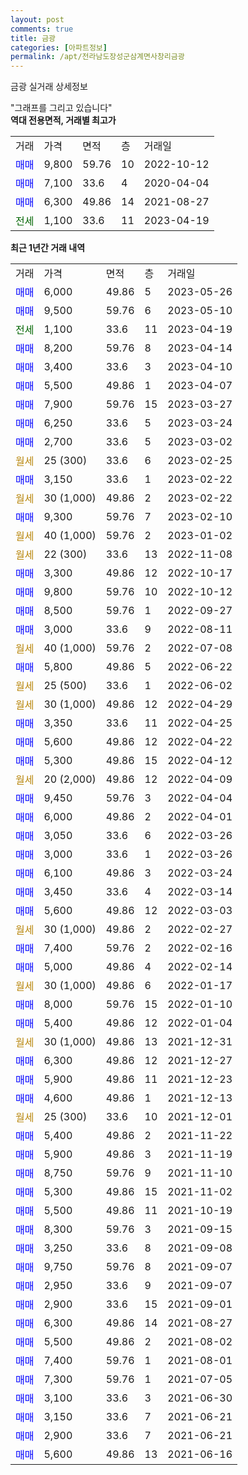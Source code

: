 ```yaml
---
layout: post
comments: true
title: 금광
categories: [아파트정보]
permalink: /apt/전라남도장성군삼계면사창리금광
---
```


금광 실거래 상세정보

<script type="text/javascript">
  google.charts.load('current', {'packages':['line', 'corechart']});
  google.charts.setOnLoadCallback(drawChart);

  function drawChart() {
    var data = new google.visualization.DataTable();
    data.addColumn('date', '거래일');
    data.addColumn('number', "매매");
    data.addColumn('number', "전세");
    data.addColumn('number', "전매");

    data.addRows([[new Date(Date.parse("2023-05-26")), 6000, null, null], [new Date(Date.parse("2023-05-10")), 9500, null, null], [new Date(Date.parse("2023-04-19")), null, 1100, null], [new Date(Date.parse("2023-04-14")), 8200, null, null], [new Date(Date.parse("2023-04-10")), 3400, null, null], [new Date(Date.parse("2023-04-07")), 5500, null, null], [new Date(Date.parse("2023-03-27")), 7900, null, null], [new Date(Date.parse("2023-03-24")), 6250, null, null], [new Date(Date.parse("2023-03-02")), 2700, null, null], [new Date(Date.parse("2023-02-25")), null, null, null], [new Date(Date.parse("2023-02-22")), 3150, null, null], [new Date(Date.parse("2023-02-22")), null, null, null], [new Date(Date.parse("2023-02-10")), 9300, null, null], [new Date(Date.parse("2023-01-02")), null, null, null], [new Date(Date.parse("2022-11-08")), null, null, null], [new Date(Date.parse("2022-10-17")), 3300, null, null], [new Date(Date.parse("2022-10-12")), 9800, null, null], [new Date(Date.parse("2022-09-27")), 8500, null, null], [new Date(Date.parse("2022-08-11")), 3000, null, null], [new Date(Date.parse("2022-07-08")), null, null, null], [new Date(Date.parse("2022-06-22")), 5800, null, null], [new Date(Date.parse("2022-06-02")), null, null, null], [new Date(Date.parse("2022-04-29")), null, null, null], [new Date(Date.parse("2022-04-25")), 3350, null, null], [new Date(Date.parse("2022-04-22")), 5600, null, null], [new Date(Date.parse("2022-04-12")), 5300, null, null], [new Date(Date.parse("2022-04-09")), null, null, null], [new Date(Date.parse("2022-04-04")), 9450, null, null], [new Date(Date.parse("2022-04-01")), 6000, null, null], [new Date(Date.parse("2022-03-26")), 3050, null, null], [new Date(Date.parse("2022-03-26")), 3000, null, null], [new Date(Date.parse("2022-03-24")), 6100, null, null], [new Date(Date.parse("2022-03-14")), 3450, null, null], [new Date(Date.parse("2022-03-03")), 5600, null, null], [new Date(Date.parse("2022-02-27")), null, null, null], [new Date(Date.parse("2022-02-16")), 7400, null, null], [new Date(Date.parse("2022-02-14")), 5000, null, null], [new Date(Date.parse("2022-01-17")), null, null, null], [new Date(Date.parse("2022-01-10")), 8000, null, null], [new Date(Date.parse("2022-01-04")), 5400, null, null], [new Date(Date.parse("2021-12-31")), null, null, null], [new Date(Date.parse("2021-12-27")), 6300, null, null], [new Date(Date.parse("2021-12-23")), 5900, null, null], [new Date(Date.parse("2021-12-13")), 4600, null, null], [new Date(Date.parse("2021-12-01")), null, null, null], [new Date(Date.parse("2021-11-22")), 5400, null, null], [new Date(Date.parse("2021-11-19")), 5900, null, null], [new Date(Date.parse("2021-11-10")), 8750, null, null], [new Date(Date.parse("2021-11-02")), 5300, null, null], [new Date(Date.parse("2021-10-19")), 5500, null, null], [new Date(Date.parse("2021-09-15")), 8300, null, null], [new Date(Date.parse("2021-09-08")), 3250, null, null], [new Date(Date.parse("2021-09-07")), 9750, null, null], [new Date(Date.parse("2021-09-07")), 2950, null, null], [new Date(Date.parse("2021-09-01")), 2900, null, null], [new Date(Date.parse("2021-08-27")), 6300, null, null], [new Date(Date.parse("2021-08-02")), 5500, null, null], [new Date(Date.parse("2021-08-01")), 7400, null, null], [new Date(Date.parse("2021-07-05")), 7300, null, null], [new Date(Date.parse("2021-06-30")), 3100, null, null], [new Date(Date.parse("2021-06-21")), 3150, null, null], [new Date(Date.parse("2021-06-21")), 2900, null, null], [new Date(Date.parse("2021-06-16")), 5600, null, null]]);

    var options = {
      hAxis: {
        format: 'yyyy/MM/dd'
      },    
      lineWidth: 0,
      pointsVisible: true,    
      title: '최근 1년간 유형별 실거래가 분포',
      legend: { position: 'bottom' }
    };

    var formatter = new google.visualization.NumberFormat({pattern:'###,###'} );
    formatter.format(data, 1);
    formatter.format(data, 2);
    
    setTimeout(function() {
        var chart = new google.visualization.LineChart(document.getElementById('columnchart_material'));
        chart.draw(data, (options));
        document.getElementById('loading').style.display = 'none';
    }, 200);
  }
</script>


<div id="loading" style="z-index:20; display: block; margin-left: 0px">"그래프를 그리고 있습니다"</div>
<div id="columnchart_material" style="width: 95%; margin-left: 0px; display: block"></div>
<!-- contents start -->
<b>역대 전용면적, 거래별 최고가</b>
<table class="sortable">
    <tr>
      <td>거래</td>
      <td>가격</td>
      <td>면적</td>
      <td>층</td>
      <td>거래일</td>
    </tr>
        <tr>
          <td><a style="color: blue">매매</a></td>
          <td>9,800</td>
          <td>59.76</td>
          <td>10</td>
          <td>2022-10-12</td>
        </tr>            <tr>
          <td><a style="color: blue">매매</a></td>
          <td>7,100</td>
          <td>33.6</td>
          <td>4</td>
          <td>2020-04-04</td>
        </tr>            <tr>
          <td><a style="color: blue">매매</a></td>
          <td>6,300</td>
          <td>49.86</td>
          <td>14</td>
          <td>2021-08-27</td>
        </tr>        
        <tr>
              <td><a style="color: darkgreen">전세</a></td>
              <td>1,100</td>
              <td>33.6</td>
              <td>11</td>
              <td>2023-04-19</td>
            </tr>        
    
</table>

<b>최근 1년간 거래 내역</b>

<table class="sortable">
    <tr>
      <td>거래</td>
      <td>가격</td>
      <td>면적</td>
      <td>층</td>
      <td>거래일</td>
    </tr>
    <tr>
      <td><a style="color: blue">매매</a></td>
      <td>6,000</td>
      <td>49.86</td>
      <td>5</td>
      <td>2023-05-26</td>
    </tr>          <tr>
      <td><a style="color: blue">매매</a></td>
      <td>9,500</td>
      <td>59.76</td>
      <td>6</td>
      <td>2023-05-10</td>
    </tr>          <tr>
      <td><a style="color: darkgreen">전세</a></td>
      <td>1,100</td>
      <td>33.6</td>
      <td>11</td>
      <td>2023-04-19</td>
    </tr>          <tr>
      <td><a style="color: blue">매매</a></td>
      <td>8,200</td>
      <td>59.76</td>
      <td>8</td>
      <td>2023-04-14</td>
    </tr>          <tr>
      <td><a style="color: blue">매매</a></td>
      <td>3,400</td>
      <td>33.6</td>
      <td>3</td>
      <td>2023-04-10</td>
    </tr>          <tr>
      <td><a style="color: blue">매매</a></td>
      <td>5,500</td>
      <td>49.86</td>
      <td>1</td>
      <td>2023-04-07</td>
    </tr>          <tr>
      <td><a style="color: blue">매매</a></td>
      <td>7,900</td>
      <td>59.76</td>
      <td>15</td>
      <td>2023-03-27</td>
    </tr>          <tr>
      <td><a style="color: blue">매매</a></td>
      <td>6,250</td>
      <td>33.6</td>
      <td>5</td>
      <td>2023-03-24</td>
    </tr>          <tr>
      <td><a style="color: blue">매매</a></td>
      <td>2,700</td>
      <td>33.6</td>
      <td>5</td>
      <td>2023-03-02</td>
    </tr>          <tr>
      <td><a style="color: darkgoldenrod">월세</a></td>
      <td>25 (300)</td>
      <td>33.6</td>
      <td>6</td>
      <td>2023-02-25</td>
    </tr>          <tr>
      <td><a style="color: blue">매매</a></td>
      <td>3,150</td>
      <td>33.6</td>
      <td>1</td>
      <td>2023-02-22</td>
    </tr>          <tr>
      <td><a style="color: darkgoldenrod">월세</a></td>
      <td>30 (1,000)</td>
      <td>49.86</td>
      <td>2</td>
      <td>2023-02-22</td>
    </tr>          <tr>
      <td><a style="color: blue">매매</a></td>
      <td>9,300</td>
      <td>59.76</td>
      <td>7</td>
      <td>2023-02-10</td>
    </tr>          <tr>
      <td><a style="color: darkgoldenrod">월세</a></td>
      <td>40 (1,000)</td>
      <td>59.76</td>
      <td>2</td>
      <td>2023-01-02</td>
    </tr>          <tr>
      <td><a style="color: darkgoldenrod">월세</a></td>
      <td>22 (300)</td>
      <td>33.6</td>
      <td>13</td>
      <td>2022-11-08</td>
    </tr>          <tr>
      <td><a style="color: blue">매매</a></td>
      <td>3,300</td>
      <td>49.86</td>
      <td>12</td>
      <td>2022-10-17</td>
    </tr>          <tr>
      <td><a style="color: blue">매매</a></td>
      <td>9,800</td>
      <td>59.76</td>
      <td>10</td>
      <td>2022-10-12</td>
    </tr>          <tr>
      <td><a style="color: blue">매매</a></td>
      <td>8,500</td>
      <td>59.76</td>
      <td>1</td>
      <td>2022-09-27</td>
    </tr>          <tr>
      <td><a style="color: blue">매매</a></td>
      <td>3,000</td>
      <td>33.6</td>
      <td>9</td>
      <td>2022-08-11</td>
    </tr>          <tr>
      <td><a style="color: darkgoldenrod">월세</a></td>
      <td>40 (1,000)</td>
      <td>59.76</td>
      <td>2</td>
      <td>2022-07-08</td>
    </tr>          <tr>
      <td><a style="color: blue">매매</a></td>
      <td>5,800</td>
      <td>49.86</td>
      <td>5</td>
      <td>2022-06-22</td>
    </tr>          <tr>
      <td><a style="color: darkgoldenrod">월세</a></td>
      <td>25 (500)</td>
      <td>33.6</td>
      <td>1</td>
      <td>2022-06-02</td>
    </tr>          <tr>
      <td><a style="color: darkgoldenrod">월세</a></td>
      <td>30 (1,000)</td>
      <td>49.86</td>
      <td>12</td>
      <td>2022-04-29</td>
    </tr>          <tr>
      <td><a style="color: blue">매매</a></td>
      <td>3,350</td>
      <td>33.6</td>
      <td>11</td>
      <td>2022-04-25</td>
    </tr>          <tr>
      <td><a style="color: blue">매매</a></td>
      <td>5,600</td>
      <td>49.86</td>
      <td>12</td>
      <td>2022-04-22</td>
    </tr>          <tr>
      <td><a style="color: blue">매매</a></td>
      <td>5,300</td>
      <td>49.86</td>
      <td>15</td>
      <td>2022-04-12</td>
    </tr>          <tr>
      <td><a style="color: darkgoldenrod">월세</a></td>
      <td>20 (2,000)</td>
      <td>49.86</td>
      <td>12</td>
      <td>2022-04-09</td>
    </tr>          <tr>
      <td><a style="color: blue">매매</a></td>
      <td>9,450</td>
      <td>59.76</td>
      <td>3</td>
      <td>2022-04-04</td>
    </tr>          <tr>
      <td><a style="color: blue">매매</a></td>
      <td>6,000</td>
      <td>49.86</td>
      <td>2</td>
      <td>2022-04-01</td>
    </tr>          <tr>
      <td><a style="color: blue">매매</a></td>
      <td>3,050</td>
      <td>33.6</td>
      <td>6</td>
      <td>2022-03-26</td>
    </tr>          <tr>
      <td><a style="color: blue">매매</a></td>
      <td>3,000</td>
      <td>33.6</td>
      <td>1</td>
      <td>2022-03-26</td>
    </tr>          <tr>
      <td><a style="color: blue">매매</a></td>
      <td>6,100</td>
      <td>49.86</td>
      <td>3</td>
      <td>2022-03-24</td>
    </tr>          <tr>
      <td><a style="color: blue">매매</a></td>
      <td>3,450</td>
      <td>33.6</td>
      <td>4</td>
      <td>2022-03-14</td>
    </tr>          <tr>
      <td><a style="color: blue">매매</a></td>
      <td>5,600</td>
      <td>49.86</td>
      <td>12</td>
      <td>2022-03-03</td>
    </tr>          <tr>
      <td><a style="color: darkgoldenrod">월세</a></td>
      <td>30 (1,000)</td>
      <td>49.86</td>
      <td>2</td>
      <td>2022-02-27</td>
    </tr>          <tr>
      <td><a style="color: blue">매매</a></td>
      <td>7,400</td>
      <td>59.76</td>
      <td>2</td>
      <td>2022-02-16</td>
    </tr>          <tr>
      <td><a style="color: blue">매매</a></td>
      <td>5,000</td>
      <td>49.86</td>
      <td>4</td>
      <td>2022-02-14</td>
    </tr>          <tr>
      <td><a style="color: darkgoldenrod">월세</a></td>
      <td>30 (1,000)</td>
      <td>49.86</td>
      <td>6</td>
      <td>2022-01-17</td>
    </tr>          <tr>
      <td><a style="color: blue">매매</a></td>
      <td>8,000</td>
      <td>59.76</td>
      <td>15</td>
      <td>2022-01-10</td>
    </tr>          <tr>
      <td><a style="color: blue">매매</a></td>
      <td>5,400</td>
      <td>49.86</td>
      <td>12</td>
      <td>2022-01-04</td>
    </tr>          <tr>
      <td><a style="color: darkgoldenrod">월세</a></td>
      <td>30 (1,000)</td>
      <td>49.86</td>
      <td>13</td>
      <td>2021-12-31</td>
    </tr>          <tr>
      <td><a style="color: blue">매매</a></td>
      <td>6,300</td>
      <td>49.86</td>
      <td>12</td>
      <td>2021-12-27</td>
    </tr>          <tr>
      <td><a style="color: blue">매매</a></td>
      <td>5,900</td>
      <td>49.86</td>
      <td>11</td>
      <td>2021-12-23</td>
    </tr>          <tr>
      <td><a style="color: blue">매매</a></td>
      <td>4,600</td>
      <td>49.86</td>
      <td>1</td>
      <td>2021-12-13</td>
    </tr>          <tr>
      <td><a style="color: darkgoldenrod">월세</a></td>
      <td>25 (300)</td>
      <td>33.6</td>
      <td>10</td>
      <td>2021-12-01</td>
    </tr>          <tr>
      <td><a style="color: blue">매매</a></td>
      <td>5,400</td>
      <td>49.86</td>
      <td>2</td>
      <td>2021-11-22</td>
    </tr>          <tr>
      <td><a style="color: blue">매매</a></td>
      <td>5,900</td>
      <td>49.86</td>
      <td>3</td>
      <td>2021-11-19</td>
    </tr>          <tr>
      <td><a style="color: blue">매매</a></td>
      <td>8,750</td>
      <td>59.76</td>
      <td>9</td>
      <td>2021-11-10</td>
    </tr>          <tr>
      <td><a style="color: blue">매매</a></td>
      <td>5,300</td>
      <td>49.86</td>
      <td>15</td>
      <td>2021-11-02</td>
    </tr>          <tr>
      <td><a style="color: blue">매매</a></td>
      <td>5,500</td>
      <td>49.86</td>
      <td>11</td>
      <td>2021-10-19</td>
    </tr>          <tr>
      <td><a style="color: blue">매매</a></td>
      <td>8,300</td>
      <td>59.76</td>
      <td>3</td>
      <td>2021-09-15</td>
    </tr>          <tr>
      <td><a style="color: blue">매매</a></td>
      <td>3,250</td>
      <td>33.6</td>
      <td>8</td>
      <td>2021-09-08</td>
    </tr>          <tr>
      <td><a style="color: blue">매매</a></td>
      <td>9,750</td>
      <td>59.76</td>
      <td>8</td>
      <td>2021-09-07</td>
    </tr>          <tr>
      <td><a style="color: blue">매매</a></td>
      <td>2,950</td>
      <td>33.6</td>
      <td>9</td>
      <td>2021-09-07</td>
    </tr>          <tr>
      <td><a style="color: blue">매매</a></td>
      <td>2,900</td>
      <td>33.6</td>
      <td>15</td>
      <td>2021-09-01</td>
    </tr>          <tr>
      <td><a style="color: blue">매매</a></td>
      <td>6,300</td>
      <td>49.86</td>
      <td>14</td>
      <td>2021-08-27</td>
    </tr>          <tr>
      <td><a style="color: blue">매매</a></td>
      <td>5,500</td>
      <td>49.86</td>
      <td>2</td>
      <td>2021-08-02</td>
    </tr>          <tr>
      <td><a style="color: blue">매매</a></td>
      <td>7,400</td>
      <td>59.76</td>
      <td>1</td>
      <td>2021-08-01</td>
    </tr>          <tr>
      <td><a style="color: blue">매매</a></td>
      <td>7,300</td>
      <td>59.76</td>
      <td>1</td>
      <td>2021-07-05</td>
    </tr>          <tr>
      <td><a style="color: blue">매매</a></td>
      <td>3,100</td>
      <td>33.6</td>
      <td>3</td>
      <td>2021-06-30</td>
    </tr>          <tr>
      <td><a style="color: blue">매매</a></td>
      <td>3,150</td>
      <td>33.6</td>
      <td>7</td>
      <td>2021-06-21</td>
    </tr>          <tr>
      <td><a style="color: blue">매매</a></td>
      <td>2,900</td>
      <td>33.6</td>
      <td>7</td>
      <td>2021-06-21</td>
    </tr>          <tr>
      <td><a style="color: blue">매매</a></td>
      <td>5,600</td>
      <td>49.86</td>
      <td>13</td>
      <td>2021-06-16</td>
    </tr>      </table>
<!-- contents end -->    


